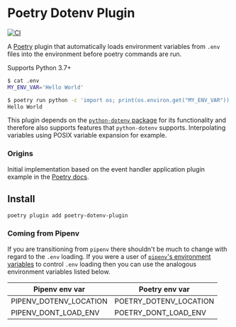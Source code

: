 # Poetry Dotenv Plugin

[![CI](https://github.com/mpeteuil/poetry-dotenv-plugin/actions/workflows/build.yml/badge.svg)](https://github.com/mpeteuil/poetry-dotenv-plugin/actions/workflows/build.yml)

A [Poetry](https://python-poetry.org/) plugin that automatically loads environment variables from `.env` files into the environment before poetry commands are run.

Supports Python 3.7+

```sh
$ cat .env
MY_ENV_VAR='Hello World'

$ poetry run python -c 'import os; print(os.environ.get("MY_ENV_VAR"))'
Hello World
```

This plugin depends on the [`python-dotenv` package](https://github.com/theskumar/python-dotenv) for its functionality and therefore also supports features that `python-dotenv` supports. Interpolating variables using POSIX variable expansion for example.

### Origins

Initial implementation based on the event handler application plugin example in the [Poetry docs](https://python-poetry.org/docs/plugins/#event-handler).

## Install

```sh
poetry plugin add poetry-dotenv-plugin
```

### Coming from Pipenv

If you are transitioning from `pipenv` there shouldn't be much to change with regard to the `.env` loading. If you were a user of [`pipenv`'s environment variables](https://pipenv.pypa.io/en/latest/advanced/#automatic-loading-of-env) to control `.env` loading then you can use the analogous environment variables listed below.

Pipenv env var | Poetry env var
-------------- | ----------------------
PIPENV_DOTENV_LOCATION | POETRY_DOTENV_LOCATION
PIPENV_DONT_LOAD_ENV | POETRY_DONT_LOAD_ENV
